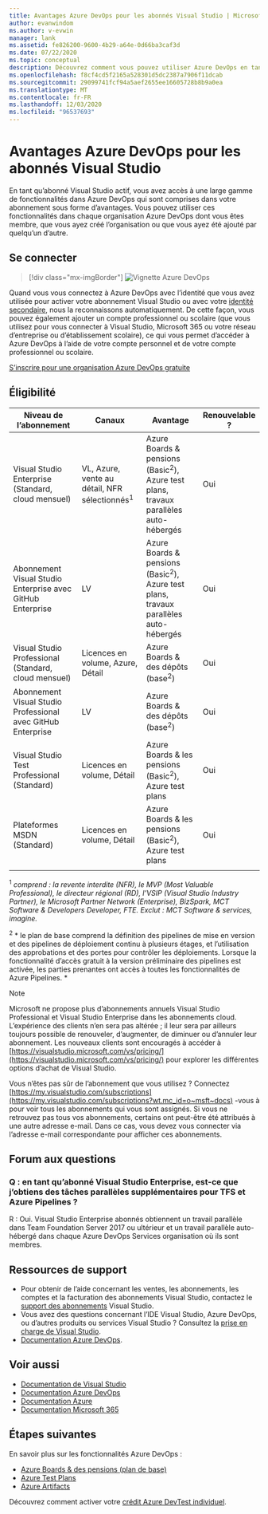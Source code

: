 ```yaml
---
title: Avantages Azure DevOps pour les abonnés Visual Studio | Microsoft Docs
author: evanwindom
ms.author: v-evwin
manager: lank
ms.assetid: fe826200-9600-4b29-a64e-0d66ba3caf3d
ms.date: 07/22/2020
ms.topic: conceptual
description: Découvrez comment vous pouvez utiliser Azure DevOps en tant qu’abonné Visual Studio.
ms.openlocfilehash: f8cf4cd5f2165a528301d5dc2387a7906f11dcab
ms.sourcegitcommit: 29099741fcf94a5aef2655ee16605728b8b9a0ea
ms.translationtype: MT
ms.contentlocale: fr-FR
ms.lasthandoff: 12/03/2020
ms.locfileid: "96537693"
---
```

# <a name="azure-devops-benefits-for-visual-studio-subscribers"></a>Avantages Azure DevOps pour les abonnés Visual Studio
En tant qu’abonné Visual Studio actif, vous avez accès à une large gamme de fonctionnalités dans Azure DevOps qui sont comprises dans votre abonnement sous forme d’avantages. Vous pouvez utiliser ces fonctionnalités dans chaque organisation Azure DevOps dont vous êtes membre, que vous ayez créé l’organisation ou que vous ayez été ajouté par quelqu’un d’autre.

## <a name="sign-in"></a>Se connecter

   > [!div class="mx-imgBorder"]
   > ![Vignette Azure DevOps](_img/vs-azure-devops/vs-azure-devops-tile.png "Cliquez sur « prise en main » pour vous connecter à Azure DevOps.")

   
Quand vous vous connectez à Azure DevOps avec l’identité que vous avez utilisée pour activer votre abonnement Visual Studio ou avec votre [identité secondaire](vs-alternate-identity.md), nous la reconnaissons automatiquement.  De cette façon, vous pouvez également ajouter un compte professionnel ou scolaire (que vous utilisez pour vous connecter à Visual Studio, Microsoft 365 ou votre réseau d’entreprise ou d’établissement scolaire), ce qui vous permet d’accéder à Azure DevOps à l’aide de votre compte personnel et de votre compte professionnel ou scolaire.

[S’inscrire pour une organisation Azure DevOps gratuite](https://visualstudio.microsoft.com/team-services/)

## <a name="eligibility"></a>Éligibilité
| Niveau de l’abonnement                                                 |     Canaux                                            | Avantage                                                          | Renouvelable ?    |
|--------------------------------------------------------------------|---------------------------------------------------------|------------------------------------------------------------------|---------------|
| Visual Studio Enterprise (Standard, cloud mensuel)   | VL, Azure, vente au détail, NFR sélectionnés<sup>1</sup>  | Azure Boards & pensions (Basic<sup>2</sup>), Azure test plans, travaux parallèles auto-hébergés |  Oui          |
| Abonnement Visual Studio Enterprise avec GitHub Enterprise   | LV| Azure Boards & pensions (Basic<sup>2</sup>), Azure test plans, travaux parallèles auto-hébergés |  Oui          |
| Visual Studio Professional (Standard, cloud mensuel) | Licences en volume, Azure, Détail                                        | Azure Boards & des dépôts (base<sup>2</sup>)                                                             |  Oui          |
| Abonnement Visual Studio Professional avec GitHub Enterprise | LV| Azure Boards & des dépôts (base<sup>2</sup>)                                                             |  Oui          |
| Visual Studio Test Professional (Standard)                         | Licences en volume, Détail                                              | Azure Boards & les pensions (Basic<sup>2</sup>), Azure test plans                                              |  Oui          |
| Plateformes MSDN (Standard)                                          | Licences en volume, Détail                                              | Azure Boards & les pensions (Basic<sup>2</sup>), Azure test plans                                             |  Oui          |
||

<sup>1</sup>  *comprend : la revente interdite (NFR), le MVP (Most Valuable Professional), le directeur régional (RD), l’VSIP (Visual Studio Industry Partner), le Microsoft Partner Network (Enterprise), BizSpark, MCT Software & Developers Developer, FTE. Exclut : MCT Software & services, imagine.*

<sup>2</sup> * le plan de base comprend la définition des pipelines de mise en version et des pipelines de déploiement continu à plusieurs étages, et l’utilisation des approbations et des portes pour contrôler les déploiements. Lorsque la fonctionnalité d’accès gratuit à la version préliminaire des pipelines est activée, les parties prenantes ont accès à toutes les fonctionnalités de Azure Pipelines. *

> [!NOTE]
> Microsoft ne propose plus d’abonnements annuels Visual Studio Professional et Visual Studio Enterprise dans les abonnements cloud. L’expérience des clients n’en sera pas altérée ; il leur sera par ailleurs toujours possible de renouveler, d’augmenter, de diminuer ou d’annuler leur abonnement. Les nouveaux clients sont encouragés à accéder à [https://visualstudio.microsoft.com/vs/pricing/](https://visualstudio.microsoft.com/vs/pricing/) pour explorer les différentes options d’achat de Visual Studio.

Vous n’êtes pas sûr de l’abonnement que vous utilisez ?  Connectez [https://my.visualstudio.com/subscriptions](https://my.visualstudio.com/subscriptions?wt.mc_id=o~msft~docs) -vous à pour voir tous les abonnements qui vous sont assignés.
Si vous ne retrouvez pas tous vos abonnements, certains ont peut-être été attribués à une autre adresse e-mail.  Dans ce cas, vous devez vous connecter via l’adresse e-mail correspondante pour afficher ces abonnements.

## <a name="frequently-asked-questions"></a>Forum aux questions
### <a name="q-as-a-visual-studio-enterprise-subscriber-do-i-get-additional-parallel-jobs-for-tfs-and-azure-pipelines"></a>Q : en tant qu’abonné Visual Studio Enterprise, est-ce que j’obtiens des tâches parallèles supplémentaires pour TFS et Azure Pipelines ?
R : Oui. Visual Studio Enterprise abonnés obtiennent un travail parallèle dans Team Foundation Server 2017 ou ultérieur et un travail parallèle auto-hébergé dans chaque Azure DevOps Services organisation où ils sont membres.

## <a name="support-resources"></a>Ressources de support
- Pour obtenir de l’aide concernant les ventes, les abonnements, les comptes et la facturation des abonnements Visual Studio, contactez le [support des abonnements](https://visualstudio.microsoft.com/subscriptions/support/) Visual Studio.
- Vous avez des questions concernant l’IDE Visual Studio, Azure DevOps, ou d’autres produits ou services Visual Studio ?  Consultez la [prise en charge de Visual Studio](https://visualstudio.microsoft.com/support/).
- [Documentation Azure DevOps](/azure/devops/).

## <a name="see-also"></a>Voir aussi
- [Documentation de Visual Studio](/visualstudio/)
- [Documentation Azure DevOps](/azure/devops/)
- [Documentation Azure](/azure/)
- [Documentation Microsoft 365](/microsoft-365/)

## <a name="next-steps"></a>Étapes suivantes
En savoir plus sur les fonctionnalités Azure DevOps :
- [Azure Boards & des pensions (plan de base)](https://azure.microsoft.com/services/devops/compare-features/)
- [Azure Test Plans](https://marketplace.visualstudio.com/items?itemName=ms.vss-testmanager-web)
- [Azure Artifacts](https://marketplace.visualstudio.com/items?itemName=ms.feed)

Découvrez comment activer votre [crédit Azure DevTest individuel](vs-azure.md).